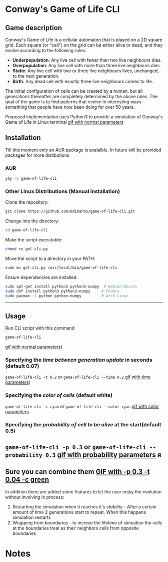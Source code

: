 # Conway's Game of Life CLI
## Game description
Conway's Game of Life is a cellular automaton that is played on a 2D square grid. Each square (or "cell") on the grid can be either alive or dead, and they evolve according to the following rules:

- **Underpopulation**: Any live cell with fewer than two live neighbours dies.
- **Overpopulation**: Any live cell with more than three live neighbours dies.
- **Static**: Any live cell with two or three live neighbours lives, unchanged, to the next generation.
- **Birth**: Any dead cell with exactly three live neighbours comes to life.

The initial configuration of cells can be created by a human, but all generations thereafter are completely determined by the above rules. The goal of the game is to find patterns that evolve in interesting ways – something that people have now been doing for over 50 years.

Proposed implementation uses Python3 to provide a simulation of Conway's Game of Life in Linux terminal
[gif with normal parameters](assets/normal.gif)

## Installation
Till this moment only an AUR package is avalaible. In future will be provided packages for more distibutions

### AUR
```bash
yay -S game-of-life-cli
```

### Other Linux Distributions (Manual installation)

Clone the repository:
```bash
git clone https://github.com/DdimaPos/game-of-life-cli.git
```

Change into the directory:
```bash
cd game-of-life-cli
```

Make the script executable:
```bash
chmod +x gol-cli.py
```

Move the script to a directory in your PATH:
```bash
sudo mv gol-cli.py /usr/local/bin/game-of-life-cli
```

Ensure dependencies are installed:
```bash
sudo apt-get install python3 python3-numpy  # Debian/Ubuntu
sudo dnf install python3 python3-numpy     # Fedora
sudo pacman -S python python-numpy         # Arch Linux
```
---
## Usage

Run CLI script with this command 
```bash
game-of-life-cli
```
[gif with normal parameters](assets/normal.gif))

### Specifying the *time between generation update* in seconds (default 0.07)
`game-of-life-cli -t 0.2` or `game-of-life-cli --time 0.2`
[gif with time parameters](assets/time.gif))

### Specifying the *color of cells* (default white)
`game-of-life-cli -c cyan` or `game-of-life-cli --color cyan`
[gif with color parameters](assets/color.gif)

### Specifying the *probability of cell to be alive* at the start(default 0.5)
`game-of-life-cli -p 0.3` or `game-of-life-cli --probability 0.3`
[gif with probability parameters](assets/probability.gif)
я
---
Sure you can combine them
[GIF with -p 0.3  -t 0.04 -c green](assets/combined.git)
---
In addition there are added some features to let the user enjoy the evolution without involving in process:
1. Restarting the simulation when it reaches it's *stability* - After a certain amount of time 2 generations start to repeat. When this happens simulation restarts
2. Wrapping from boundaries - to increse the lifetime of simuation the cells at the boundaries treat as their neighbors cells from opposite boundaries  

# Notes
